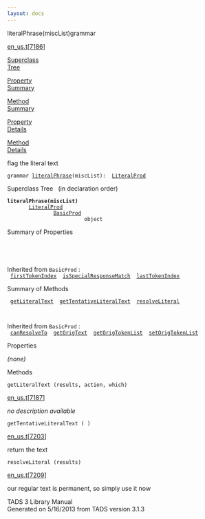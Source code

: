 ```yaml
---
layout: docs
---
```

<span class="title">literalPhrase(miscList)</span><span class="type">grammar</span>

[en_us.t](../file/en_us.t.html)\[[7186](../source/en_us.t.html#7186)\]

[Superclass  
Tree](#_SuperClassTree_)

[Property  
Summary](#_PropSummary_)

[Method  
Summary](#_MethodSummary_)

[Property  
Details](#_Properties_)

[Method  
Details](#_Methods_)

<div class="fdesc">

flag the literal text

`grammar `<span class="gramalt">[`literalPhrase`](../object/literalPhrase.html)`(miscList)`</span>` :   `[`LiteralProd`](../object/LiteralProd.html)

</div>

<span id="_SuperClassTree_"></span>

<div class="mjhd">

<span class="hdln">Superclass Tree</span>   (in declaration order)

</div>

**`literalPhrase(miscList)`**  
`         `[`LiteralProd`](../object/LiteralProd.html)  
`                 `[`BasicProd`](../object/BasicProd.html)  
`                         object`  
<span id="_PropSummary_"></span>

<div class="mjhd">

<span class="hdln">Summary of Properties</span>  

</div>

` `

` `

Inherited from `BasicProd` :  
` `[`firstTokenIndex`](../object/BasicProd.html#firstTokenIndex)`  `[`isSpecialResponseMatch`](../object/BasicProd.html#isSpecialResponseMatch)`  `[`lastTokenIndex`](../object/BasicProd.html#lastTokenIndex)`  `

<span id="_MethodSummary_"></span>

<div class="mjhd">

<span class="hdln">Summary of Methods</span>  

</div>

` `[`getLiteralText`](#getLiteralText)`  `[`getTentativeLiteralText`](#getTentativeLiteralText)`  `[`resolveLiteral`](#resolveLiteral)`  `

` `

Inherited from `BasicProd` :  
` `[`canResolveTo`](../object/BasicProd.html#canResolveTo)`  `[`getOrigText`](../object/BasicProd.html#getOrigText)`  `[`getOrigTokenList`](../object/BasicProd.html#getOrigTokenList)`  `[`setOrigTokenList`](../object/BasicProd.html#setOrigTokenList)`  `

<span id="_Properties_"></span>

<div class="mjhd">

<span class="hdln">Properties</span>  

</div>

*(none)* <span id="_Methods_"></span>

<div class="mjhd">

<span class="hdln">Methods</span>  

</div>

<span id="getLiteralText"></span>

`getLiteralText (results, action, which)`

[en_us.t](../file/en_us.t.html)\[[7187](../source/en_us.t.html#7187)\]

<div class="desc">

*no description available*

</div>

<span id="getTentativeLiteralText"></span>

`getTentativeLiteralText ( )`

[en_us.t](../file/en_us.t.html)\[[7203](../source/en_us.t.html#7203)\]

<div class="desc">

return the text

</div>

<span id="resolveLiteral"></span>

`resolveLiteral (results)`

[en_us.t](../file/en_us.t.html)\[[7209](../source/en_us.t.html#7209)\]

<div class="desc">

our regular text is permanent, so simply use it now

</div>

<div class="ftr">

TADS 3 Library Manual  
Generated on 5/16/2013 from TADS version 3.1.3

</div>
